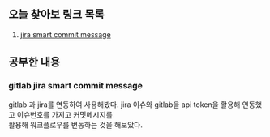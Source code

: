 ## 오늘 찾아보 링크 목록

1. [jira smart commit message](https://www.lesstif.com/pages/viewpage.action?pageId=51282248)

## 공부한 내용

### gitlab jira smart commit message

gitlab 과 jira를 연동하여 사용해봤다.
jira 이슈와 gitlab을 api token을 활용해 연동했고 이슈번호를 가지고 커밋메시지를 <br/>활용해 워크플로우를 변동하는 것을 해보았다.
